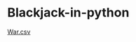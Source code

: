 # Blackjack-in-python
[War.csv](https://github.com/JPeg-F/Blackjack-in-python/files/9669304/War.csv)
